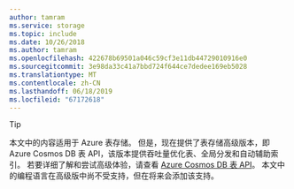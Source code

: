 ```yaml
---
author: tamram
ms.service: storage
ms.topic: include
ms.date: 10/26/2018
ms.author: tamram
ms.openlocfilehash: 422678b69501a046c59cf3e11db44729010916e0
ms.sourcegitcommit: 3e98da33c41a7bbd724f644ce7dedee169eb5028
ms.translationtype: MT
ms.contentlocale: zh-CN
ms.lasthandoff: 06/18/2019
ms.locfileid: "67172618"
---
```

> [!TIP]
> 本文中的内容适用于 Azure 表存储。 但是，现在提供了表存储高级版本，即 Azure Cosmos DB 表 API，该版本提供吞吐量优化表、全局分发和自动辅助索引。 若要详细了解和尝试高级体验，请查看 [Azure Cosmos DB 表 API](https://aka.ms/premiumtables)。 本文中的编程语言在高级版中尚不受支持，但在将来会添加该支持。
>
